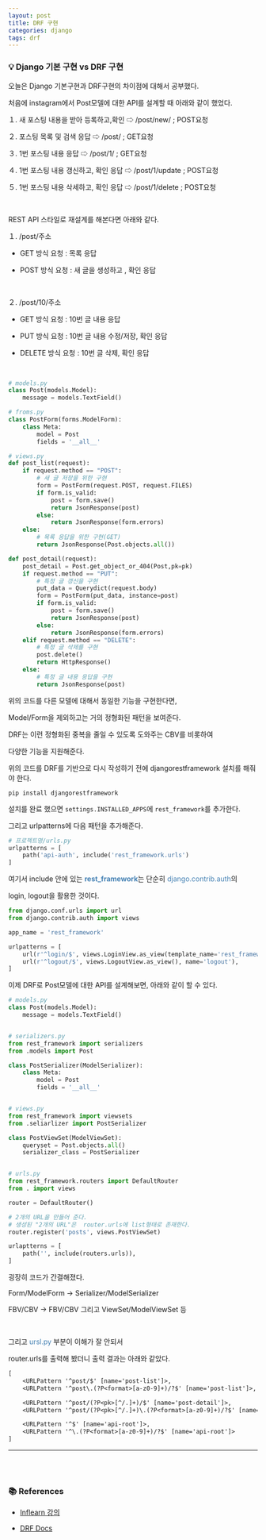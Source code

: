 ```yaml
---
layout: post
title: DRF 구현
categories: django
tags: drf
---
```


### 💡 Django 기본 구현 vs DRF 구현

오늘은 Django 기본구현과 DRF구현의 차이점에 대해서 공부했다.

처음에 instagram에서 Post모델에 대한 API를 설계할 때 아래와 같이 했었다.

１. 새 포스팅 내용을 받아 등록하고,확인 ⇨ /post/new/ ; POST요청

２. 포스팅 목록 및 검색 응답 ⇨ /post/ ; GET요청

３. 1번 포스팅 내용 응답 ⇨ /post/1/ ; GET요청

４. 1번 포스팅 내용 갱신하고, 확인 응답 ⇨ /post/1/update ; POST요청

５. 1번 포스팅 내용 삭세하고, 확인 응답 ⇨ /post/1/delete ; POST요청

<br>

REST API 스타일로 재설계를 해본다면 아래와 같다.

１. /post/주소

- GET 방식 요청 : 목록 응답

- POST 방식 요청 : 새 글을 생성하고 , 확인 응답

<br>

２. /post/10/주소 

- GET 방식 요청 : 10번 글 내용 응답

- PUT 방식 요청 : 10번 글 내용 수정/저장, 확인 응답

- DELETE  방식 요청 : 10번 글 삭제, 확인 응답

<br>

```python
# models.py
class Post(models.Model):
    message = models.TextField()

# froms.py
class PostForm(forms.ModelForm):
    class Meta:
        model = Post
        fields = '__all__'

# views.py
def post_list(request):
    if request.method == "POST":
        # 새 글 저장을 위한 구현
        form = PostForm(request.POST, request.FILES)
        if form.is_valid:
            post = form.save()
            return JsonResponse(post)
        else:
            return JsonResponse(form.errors)
    else:
        # 목록 응답을 위한 구현(GET)
        return JsonResponse(Post.objects.all())

def post_detail(request):
    post_detail = Post.get_object_or_404(Post,pk=pk)
    if request.method == "PUT":
        # 특정 글 갱신을 구현
        put_data = Querydict(request.body)
        form = PostForm(put_data, instance=post)
        if form.is_valid:
            post = form.save()
            return JsonResponse(post)
        else:
            return JsonResponse(form.errors)
    elif request.method == "DELETE":
        # 특정 글 삭제를 구현
        post.delete()
        return HttpResponse()
    else:
        # 특정 글 내용 응답을 구현 
        return JsonResponse(post)
```

위의 코드를 다른 모델에 대해서 동일한 기능을 구현한다면,

Model/Form을 제외하고는 거의 정형화된 패턴을 보여준다.

DRF는 이런 정형화된 중복을 줄일 수 있도록 도와주는 CBV를 비롯하여 

다양한 기능을 지원해준다. 

위의 코드를 DRF를 기반으로 다시 작성하기 전에 djangorestframework 설치를 해줘야 한다.

```shell
pip install djangorestframework
```
설치를 완료 했으면 `settings.INSTALLED_APPS`에 `rest_framework`를 추가한다.

그리고 urlpatterns에 다음 패턴을 추가해준다.

```python
# 프로젝트명/urls.py
urlpatterns = [
    path('api-auth', include('rest_framework.urls')
]
```

여기서 include 안에 있는 <span style="color:#4682B4">**rest_framework**</span>는 단순히 <span style="color:#4682B4">django.contrib.auth</span>의

login, logout을 활용한 것이다.

```python
from django.conf.urls import url 
from django.contrib.auth import views

app_name = 'rest_framework' 

urlpatterns = [
    url(r'^login/$', views.LoginView.as_view(template_name='rest_framework/login.html'), name='login'),
    url(r'^logout/$', views.LogoutView.as_view(), name='logout'),
]
```

이제 DRF로 Post모델에 대한 API를 설계해보면, 아래와 같이 할 수 있다.

```python
# models.py
class Post(models.Model):
    message = models.TextField()


# serializers.py
from rest_framework import serializers
from .models import Post

class PostSerializer(ModelSerializer):
    class Meta:
        model = Post
        fields = '__all__'


# views.py
from rest_framework import viewsets
from .seliarlizer import PostSerializer

class PostViewSet(ModelViewSet):
    queryset = Post.objects.all()
    serializer_class = PostSerializer


# urls.py
from rest_framework.routers import DefaultRouter
from . import views

router = DefaultRouter()

# 2개의 URL을 만들어 준다.
# 생성된 "2개의 URL"은  router.urls에 list형태로 존재한다. 
router.register('posts', views.PostViewSet)

urlaptterns = [
    path('', include(routers.urls)),
]
```
굉장히 코드가 간결해졌다. 

Form/ModelForm → Serializer/ModelSerializer

FBV/CBV →  FBV/CBV 그리고 ViewSet/ModelViewSet 등

<br>

그리고 <span style="color:#4682B4">ursl.py</span> 부분이 이해가 잘 안되서 

router.urls를 출력해 봤더니 출력 결과는 아래와 같았다.

```txt
[
    <URLPattern '^post/$' [name='post-list']>, 
    <URLPattern '^post\.(?P<format>[a-z0-9]+)/?$' [name='post-list']>,

    <URLPattern '^post/(?P<pk>[^/.]+)/$' [name='post-detail']>,
    <URLPattern '^post/(?P<pk>[^/.]+)\.(?P<format>[a-z0-9]+)/?$' [name='post-detail']>,

    <URLPattern '^$' [name='api-root']>,
    <URLPattern '^\.(?P<format>[a-z0-9]+)/?$' [name='api-root']>
]
```
---

<br>

<br>

### 📚 References

- [Inflearn 강의](https://www.inflearn.com/course/%ED%8C%8C%EC%9D%B4%EC%8D%AC-%EC%9E%A5%EA%B3%A0-%EC%9B%B9%EC%84%9C%EB%B9%84%EC%8A%A4/)

- [DRF Docs](https://www.django-rest-framework.org/api-guide/routers/#routers)